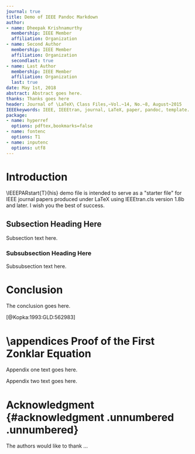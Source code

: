 ```yaml
---
journal: true
title: Demo of IEEE Pandoc Markdown
author:
- name: Dheepak Krishnamurthy
  membership: IEEE Member
  affiliation: Organization
- name: Second Author
  membership: IEEE Member
  affiliation: Organization
  secondlast: true
- name: Last Author
  membership: IEEE Member
  affiliation: Organization
  last: true
date: May 1st, 2018
abstract: Abstract goes here.
thanks: Thanks goes here
header: Journal of \LaTeX\ Class Files,~Vol.~14, No.~8, August~2015
IEEEkeywords: IEEE, IEEEtran, journal, LaTeX, paper, pandoc, template.
package:
- name: hyperref
  options: pdftex,bookmarks=false
- name: fontenc
  options: T1
- name: inputenc
  options: utf8
---
```


Introduction
============


\IEEEPARstart{T}{his} <!-- TODO: Automate IEEEPARstart -->
demo file is intended to serve as a "starter file" for IEEE journal
papers produced under LaTeX using IEEEtran.cls version 1.8b and later.
I wish you the best of success.

Subsection Heading Here
-----------------------

Subsection text here.

### Subsubsection Heading Here

Subsubsection text here.

Conclusion
==========

The conclusion goes here.

[@Kopka:1993:GLD:562983]

\appendices
Proof of the First Zonklar Equation
===================================

Appendix one text goes here.

Appendix two text goes here.

Acknowledgment {#acknowledgment .unnumbered .unnumbered}
==============

The authors would like to thank ...

